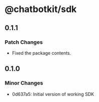 # @chatbotkit/sdk

## 0.1.1

### Patch Changes

- Fixed the package contents.

## 0.1.0

### Minor Changes

- 0d637a5: Initial version of working SDK

